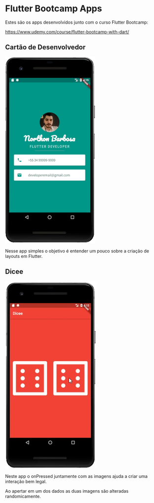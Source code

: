# Flutter Bootcamp Apps
Estes são os apps desenvolvidos junto com o curso Flutter Bootcamp:

https://www.udemy.com/course/flutter-bootcamp-with-dart/

## Cartão de Desenvolvedor

![mi](https://github.com/northonBarbosa/flutterBootcampApps/blob/master/miFlutter.png)

Nesse app simples o objetivo é entender um pouco sobre a criação de layouts em Flutter.


## Dicee

![dicee](https://github.com/northonBarbosa/flutterBootcampApps/blob/master/dicee.gif)

Neste app o onPressed juntamente com as imagens ajuda a criar uma interação bem legal.

Ao apertar em um dos dados as duas imagens são alteradas randomicamente.
